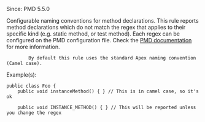 Since: PMD 5.5.0

Configurable naming conventions for method declarations. This rule reports
            method declarations which do not match the regex that applies to their
            specific kind (e.g. static method, or test method). Each regex can be configured on the PMD configuration file.
Check the [PMD documentation](https://pmd.github.io/pmd-7.5.0/pmd_rules_apex_codestyle.html#methodnamingconventions) for more information.

            By default this rule uses the standard Apex naming convention (Camel case).

Example(s):
```
public class Foo {
    public void instanceMethod() { } // This is in camel case, so it's ok

    public void INSTANCE_METHOD() { } // This will be reported unless you change the regex
```
